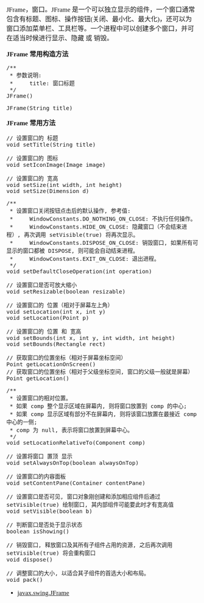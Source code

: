 <span  style="font-family: Simsun,serif; font-size: 17px; ">

JFrame，窗口。JFrame 是一个可以独立显示的组件，一个窗口通常包含有标题、图标、操作按钮(关闭、最小化、最大化)，还可以为窗口添加菜单栏、工具栏等。一个进程中可以创建多个窗口，并可在适当时候进行显示、隐藏 或 销毁。

**JFrame 常用构造方法**
~~~
/**
 * 参数说明:
 *     title: 窗口标题
 */
JFrame()

JFrame(String title)

~~~

**JFrame 常用方法**

~~~
// 设置窗口的 标题
void setTitle(String title)

// 设置窗口的 图标
void setIconImage(Image image)

// 设置窗口的 宽高
void setSize(int width, int height)
void setSize(Dimension d)

/**
 * 设置窗口关闭按钮点击后的默认操作, 参考值:
 *     WindowConstants.DO_NOTHING_ON_CLOSE: 不执行任何操作。
 *     WindowConstants.HIDE_ON_CLOSE: 隐藏窗口（不会结束进程）, 再次调用 setVisible(true) 将再次显示。
 *     WindowConstants.DISPOSE_ON_CLOSE: 销毁窗口, 如果所有可显示的窗口都被 DISPOSE, 则可能会自动结束进程。
 *     WindowConstants.EXIT_ON_CLOSE: 退出进程。
 */
void setDefaultCloseOperation(int operation)

// 设置窗口是否可放大缩小
void setResizable(boolean resizable)

// 设置窗口的 位置（相对于屏幕左上角）
void setLocation(int x, int y)
void setLocation(Point p)

// 设置窗口的 位置 和 宽高
void setBounds(int x, int y, int width, int height)
void setBounds(Rectangle rect)

// 获取窗口的位置坐标（相对于屏幕坐标空间）
Point getLocationOnScreen()
// 获取窗口的位置坐标（相对于父级坐标空间, 窗口的父级一般就是屏幕）
Point getLocation()

/**
 * 设置窗口的相对位置。
 * 如果 comp 整个显示区域在屏幕内, 则将窗口放置到 comp 的中心;
 * 如果 comp 显示区域有部分不在屏幕内, 则将该窗口放置在最接近 comp 中心的一侧;
 * comp 为 null, 表示将窗口放置到屏幕中心。
 */
void setLocationRelativeTo(Component comp)

// 设置将窗口 置顶 显示
void setAlwaysOnTop(boolean alwaysOnTop)

// 设置窗口的内容面板
void setContentPane(Container contentPane)

// 设置窗口是否可见, 窗口对象刚创建和添加相应组件后通过 setVisible(true) 绘制窗口, 其内部组件可能要此时才有宽高值
void setVisible(boolean b)

// 判断窗口是否处于显示状态
boolean isShowing()

// 销毁窗口, 释放窗口及其所有子组件占用的资源, 之后再次调用 setVisible(true) 将会重构窗口
void dispose()

// 调整窗口的大小, 以适合其子组件的首选大小和布局。
void pack()

~~~








- [javax.swing.JFrame](https://docs.oracle.com/javase/8/docs/api/javax/swing/JFrame.html)

</span>